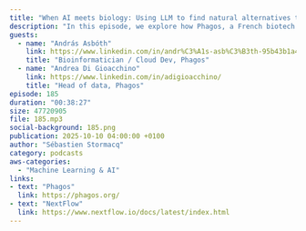 ```yaml
---
title: "When AI meets biology: Using LLM to find natural alternatives to antibiotics"
description: "In this episode, we explore how Phagos, a French biotech startup, combines biology, data science, and cloud computing to combat antimicrobial resistance. Their innovative approach uses bacteriophages - natural predators of bacteria - as an alternative to antibiotics. We discuss how they leverage AWS services, including SageMaker and batch processing, to analyze genomic data and train specialized language models that can predict phage-bacteria interactions. Our guests explain how they process terabytes of genetic data, train and deploy AI models, and create user-friendly interfaces for their lab scientists. This fascinating conversation reveals how cloud computing and artificial intelligence are revolutionizing biotechnology and potentially helping solve one of this century's biggest health challenges."
guests:
  - name: "András Asbóth"
    link: https://www.linkedin.com/in/andr%C3%A1s-asb%C3%B3th-95b43b1a4/
    title: "Bioinformatician / Cloud Dev, Phagos"
  - name: "Andrea Di Gioacchino"
    link: https://www.linkedin.com/in/adigioacchino/
    title: "Head of data, Phagos"    
episode: 185
duration: "00:38:27" 
size: 47720905
file: 185.mp3
social-background: 185.png
publication: 2025-10-10 04:00:00 +0100
author: "Sébastien Stormacq"
category: podcasts
aws-categories:
  - "Machine Learning & AI"
links:
- text: "Phagos"
  link: https://phagos.org/
- text: "NextFlow"
  link: https://www.nextflow.io/docs/latest/index.html
---
```

